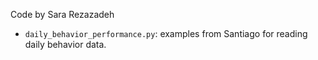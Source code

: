 Code by Sara Rezazadeh

* `daily_behavior_performance.py`: examples from Santiago for reading daily behavior data.
